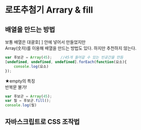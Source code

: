 # 로또추첨기 Arrary & fill

## 배열을 만드는 방법

보통 배열은 대괄호\[ \] 안에 넣어서 만들었지만  
Array\(숫자\)를 이용해 배열을 만드는 방법도 있다. 하지만 추천하지 않는다.

```javascript
var 후보군 = Array(45);    //45개 들어갈 수 있는 빈공간을 만듬
[undefined, undefined, undefined].forEach(function(요소){
    console.log(요소)
});
```

★empty의 특징  
반복문 불가!

```javascript
var 후보군 = Array(45); 
var 필 = 후보군.fill();
console.log(필)
```

## 자바스크립트로 CSS 조작법

